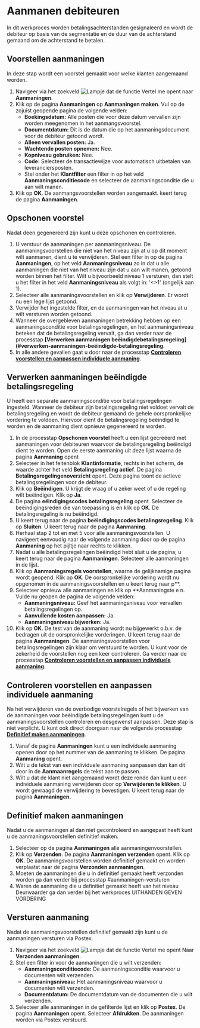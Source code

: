 # Aanmanen debiteuren

In dit werkproces worden betalingsachterstanden gesignaleerd en wordt de debiteur op basis van de segmentatie en de duur van de achterstand gemaand om de achterstand te betalen.

## Voorstellen aanmaningen

In deze stap wordt een voorstel gemaakt voor welke klanten aangemaand worden. 

1. Navigeer via het zoekveld ![Lampje dat de functie Vertel me opent](https://docs.microsoft.com/nl-NL/dynamics365/business-central/media/ui-search/search_small.png "Vertel me wat u wilt doen") naar **Aanmaningen**. 
2. Klik op de pagina **Aanmaningen** op **Aanmaningen maken**. Vul op de zojuist geopende pagina de volgende velden:
	* **Boekingsdatum:** Alle posten die voor deze datum vervallen zijn worden meegenomen in het aanmangsvoorstel.
	* **Documentdatum:** Dit is de datum die op het aanmaningsdocument voor de debiteur getoond wordt.
	* **Alleen vervallen posten:** Ja.
	* **Wachtende posten opnemen:** Nee.
	* **Kopniveau gebruiken:** Nee.
	* **Code:** Selecteer de transactiewijze voor automatisch uitbetalen van leveranciersposten.
	* Stel onder het **Klantfilter** een filter in op het veld **Aanmaningsconditiecode** en selecteer de aanmaningsconditie die u aan wilt manen. 
3. Klik op **OK**. De aanmangsvoorstellen worden aangemaakt.  keert terug  de pagina **Aanmaningen**.

## Opschonen voorstel

Nadat deen gegenereerd zijn kunt u deze opschonen en controleren. 

1. U verstuur de aanmaningen per aanmaningsniveau. De aanmaningsvoorstellen die niet van het niveau zijn at u op dit moment wilt aanmanen, dient u te verwijderen. Stel een filter in op de pagina **Aanmaningen**, op het veld **Aanmaningsniveau** zo in dat u alle aanmaningen die niet van het niveau zijn dat u aan wilt manen, getoond worden binnen het filter. Wilt u bijvoorbeeld niveau 1 versturen, dan stelt u het filter in het veld **Aanmaningsniveau** als volgt in: '<>1' (ongelijk aan 1).
2. Selecteer alle aanmaningsvoorstellen en klik op **Verwijderen**. Er wordt nu een lege lijst getoond.
3. Verwijder het ingestelde filter, en de aanmaningen van het niveau at u wilt versturen worden getoond.
4. Wanneer de overgebleven aanmaningen betrekking hebben op een aanmaningsconditie voor betalingsregelingen, en het aanmaningsniveau beteken dat de betalingsregeling vervalt, ga dan verder naar de processtap **[Verwerken aanmaningen beëindigdebetalingsregeling](#verwerken-aanmaningen-beëindigde-betalingsregeling**. 
5. In alle andere gevallen gaat u door naar de processtap **[Controleren voorstellen en aanpassen individuele aanmaning](#controleren-voorstellen-en-aanpassen-individuele-aanmaning)**.

## Verwerken aanmaningen beëindigde betalingsregeling

U heeft een separate aanmaningsconditie voor betalingsregelingen ingesteld. Wanneer de debiteur zijn betalingsregeling niet voldoet vervalt de betalingsregeling en wordt de debiteur gemaand de gehele oorspronkelijke vordering te voldoen. Hiervoor dient de betalingsregeling beëindigd te worden en de aanmaning dient opnieuw gegenereerd te worden. 

1. In de processtap **Opschonen voorstel** heeft u een lijst gecreëerd met aanmaningen voor debiteuren waarvoor de betalingsregeling beëindigd dient te worden. Open de eerste aanmaning uit deze lijst waarna de pagina **Aanmaning** opent
2. Selecteer in het feitenblok **Klantinformatie**, rechts in het scherm, de waarde achter het veld **Betalingsregeling actief**. De pagina **Betalingsregelingenoverzicht** opent. Deze pagina toont de actieve betalingsregelingen voor de debiteur. 
3. Klik op **Beëindigen**. U krijgt de vraag of u zeker weet of u de regeling wilt beëindigen. Klik op **Ja**. 
4. De pagina **eëindigingscodes betalingsregeling** opent. Selecteer de beëindigingsreden die van toepassing is en klik op **OK**. De betalingsregeling is nu beëindigd.
5. U keert terug naar de pagina **beëindigingscodes betalingsregeling**. Klik op **Sluiten**. U keert terug naar de pagina **Aanmaning**.
6. Herhaal stap 2 tot en met 5 voor alle aanmaningsvoorstellen. U navigeert eenvoudig naar de volgende aanmaning door op de pagina **Aanmaning** op het pijltje naar rechts te klikken.
7. Nadat u alle betalingsregelingen beëindigd hebt sluit u de pagina; u keert terug naar de pagina **Aanmaningen**. Selecteer alle aanmaningen in de lijst.
8. Klik op **Aanmaningsregels voorstellen**, waarna de gelijknamige pagina wordt geopend. Klik op **OK**. De oorspronkelijke vordering wordt nu opgenomen in de aanmaningsvoorstellen en u keert terug naar  p**.
9. Selecteer opnieuw alle aanmaningen en klik op **Aanmaningste e n. Vulde nu geopen de pagina de volgende velden:
	* **Aanmaningsniveau:** Geef het aanmaningsniveau voor vervallen betalingsregelingen op. 
	* **Aanvullende kosten aanpassen:** Ja.
	* **Aanmaningsniveau bijwerken:** Ja.
10. Klik op **OK**. De test van de aanmaning wordt nu bijgewerkt o.b.v. de bedragen uit de oorspronkelijke vorderingen. U keert terug naar de pagina **Aanmaningen**. De aanmaningsvoorstellen voor betalingsregelingen zijn klaar om verstuurd te worden. U kunt voor de zekerheid de voorstellen nog een keer controleren. Ga verder naar de processtap **[Controleren voorstellen en aanpassen individuele aanmaning](#controleren-voorstellen-en-aanpassen-individuele-aanmaning)**.

## Controleren voorstellen en aanpassen individuele aanmaning

Na het verwijderen van de overbodige voorstelregels of het bijwerken van de aanmaningen voor beëindigde betalingsregelingen kunt u de aanmaningsvoorstellen controleren en desgewenst aanpassen. Deze stap is niet verplicht. U kunt ook direct doorgaan naar de volgende processtap **[Definitief maken aanmaningen](#definitief-maken-aanmaningen)**.

1.	Vanaf de pagina **Aanmaningen** kunt u een individuele aanmaning openen door op het nummer van de aanmaning te klikken. De pagina **Aanmaning** opent.
2.	Wilt u de tekst van een individuele aanmaning aanpassen dan kan dit door in de **Aanmaanregels** de tekst aan te passen. 
3.	Wilt u dat de klant niet aangemaand wordt deze ronde dan kunt u een individuele aanmaning verwijderen door op **Verwijderen te klikken**. U wordt gevraagd de verwijdering te bevestigen. U keert terug naar de pagina **Aanmaningen.**

## Definitief maken aanmaningen

Nadat u de aanmaningen al dan niet gecontroleerd en aangepast heeft kunt u de aanmaningsvoorstellen definitief maken. 

1. Selecteer op de pagina **Aanmaningen** alle aanmaningenvoorstellen. 
2. Klik op **Verzenden**. De pagina **Aanmaningen verzenden** opent. Klik op **OK**. De aanmaningsvoorstellen worden definitief gemaakt en worden verplaatst naar de pagina **Verzonden aanmaningen**. 
3. Moeten de aanmaningen die u in definitief gemaakt heeft verzonden worden ga dan verder bij processtap #aanmaningen-versturen
4. Waren de aanmaning die u definitief gemaakt heeft van het niveau Deurwaarder ga dan verder bij het werkproces UITHANDEN GEVEN VORDERING

## Versturen aanmaning

Nadat de aanmaningsvoorstellen definitief gemaakt zijn kunt u de aanmaningen versturen via Postex. 

1. Navigeer via het zoekveld ![Lampje dat de functie Vertel me opent](https://docs.microsoft.com/nl-NL/dynamics365/business-central/media/ui-search/search_small.png "Vertel me wat u wilt doen") Naar **Verzonden aanmaningen**. 
2. Stel een filter in voor de aanmaningen die u wilt verzenden:
	* **Aanmaningsconditiecode:** De aanmaningsconditie waarvoor u documenten wilt verzenden. 
	* **Aanmaningsniveau:** Het aanmaningsniveau waarvoor u documenten wilt verzenden. 
	* **Documentdatum:** De documentdatum van de documenten die u wilt verzenden. 
2. Selecteer alle aanmaningen in de gefilterde lijst en klik op **Postex**. De pagina **Aanmaningen** opent. Selecteer **Afdrukken**. De aanmaningen worden via Postex verstuurd. 



<!--stackedit_data:
eyJoaXN0b3J5IjpbMjM2NjQ0MTIsLTExNTczMTYwNDEsLTE2MD
YzNzc2MjQsMTI2MjYyODEyLDkxNzg1NTY1MywtMTE4NzA1NDYz
NywyODgyNjUwMzYsMTA1MTU3NTIwNl19
-->